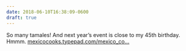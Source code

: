 ```yaml
---
date: 2018-06-10T16:38:09-0600
draft: true
---
```




So many tamales! And next year’s event is close to my 45th birthday. Hmmm. [mexicocooks.typepad.com/mexico_co…](http://mexicocooks.typepad.com/mexico_cooks/2018/06/seventy-kinds-of-tamales-seventy-cooks-one-fabulous-morning-fourth-day-second-annual-encuentro-de-co.html?utm_source=feedburner&utm_medium=feed&utm_campaign=Feed%3A+MexicoCooks+%28Mexico+Cooks%21%29)



